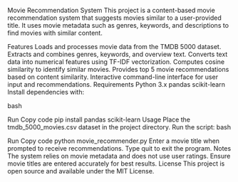 Movie Recommendation System
This project is a content-based movie recommendation system that suggests movies similar to a user-provided title. It uses movie metadata such as genres, keywords, and descriptions to find movies with similar content.

Features
Loads and processes movie data from the TMDB 5000 dataset.
Extracts and combines genres, keywords, and overview text.
Converts text data into numerical features using TF-IDF vectorization.
Computes cosine similarity to identify similar movies.
Provides top 5 movie recommendations based on content similarity.
Interactive command-line interface for user input and recommendations.
Requirements
Python 3.x
pandas
scikit-learn
Install dependencies with:

bash

Run
Copy code
pip install pandas scikit-learn
Usage
Place the tmdb_5000_movies.csv dataset in the project directory.
Run the script:
bash

Run
Copy code
python movie_recommender.py
Enter a movie title when prompted to receive recommendations.
Type quit to exit the program.
Notes
The system relies on movie metadata and does not use user ratings.
Ensure movie titles are entered accurately for best results.
License
This project is open source and available under the MIT License.

